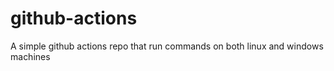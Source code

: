 # github-actions

A simple github actions repo that run commands on both linux and windows machines
